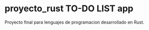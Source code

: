 # proyecto_rust TO-DO LIST app

Proyecto final para lenguajes de programacion desarrollado en Rust.
